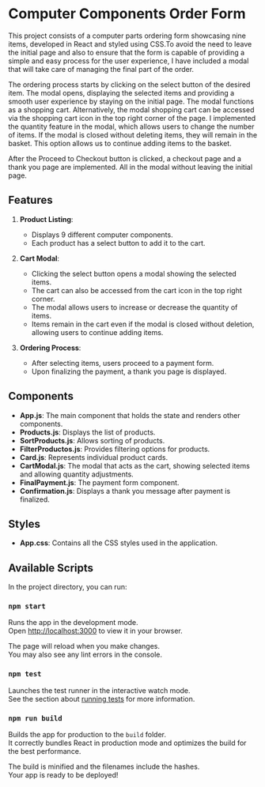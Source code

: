 # Computer Components Order Form

This project consists of a computer parts ordering form showcasing nine items, developed in React and styled using CSS.To avoid the need to leave the initial page and also to ensure that the form is capable of providing a simple and easy process for the user experience, I have included a modal that will take care of managing the final part of the order. 

The ordering process starts by clicking on the select button of the desired item. The modal opens,  displaying the selected items and providing a smooth user experience by staying on the initial page. The modal functions as a shopping cart. Alternatively, the modal shopping cart can be accessed via the shopping cart icon in the top right corner of the page. I implemented the quantity feature in the modal, which allows users to change the number of items. If the modal is closed without deleting items, they will remain in the basket. This option allows us to continue adding items to the basket. 

After the Proceed to Checkout button is clicked, a checkout page and a thank you page are implemented. All in the modal without leaving the initial page.


## Features

1. **Product Listing**:
   - Displays 9 different computer components.
   - Each product has a select button to add it to the cart.

2. **Cart Modal**:
   - Clicking the select button opens a modal showing the selected items.
   - The cart can also be accessed from the cart icon in the top right corner.
   - The modal allows users to increase or decrease the quantity of items.
   - Items remain in the cart even if the modal is closed without deletion, allowing users to continue adding items.

3. **Ordering Process**:
   - After selecting items, users proceed to a payment form.
   - Upon finalizing the payment, a thank you page is displayed.

## Components

- **App.js**: The main component that holds the state and renders other components.
- **Products.js**: Displays the list of products.
- **SortProducts.js**: Allows sorting of products.
- **FilterProductos.js**: Provides filtering options for products.
- **Card.js**: Represents individual product cards.
- **CartModal.js**: The modal that acts as the cart, showing selected items and allowing quantity adjustments.
- **FinalPayment.js**: The payment form component.
- **Confirmation.js**: Displays a thank you message after payment is finalized.

## Styles

- **App.css**: Contains all the CSS styles used in the application.

## Available Scripts

In the project directory, you can run:

### `npm start`

Runs the app in the development mode.\
Open [http://localhost:3000](http://localhost:3000) to view it in your browser.

The page will reload when you make changes.\
You may also see any lint errors in the console.

### `npm test`

Launches the test runner in the interactive watch mode.\
See the section about [running tests](https://facebook.github.io/create-react-app/docs/running-tests) for more information.

### `npm run build`

Builds the app for production to the `build` folder.\
It correctly bundles React in production mode and optimizes the build for the best performance.

The build is minified and the filenames include the hashes.\
Your app is ready to be deployed!
